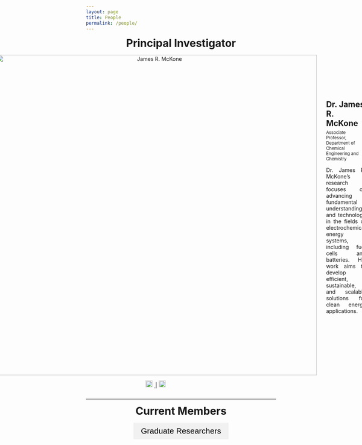 ```yaml
---
layout: page
title: People
permalink: /people/
---
```


<div style="text-align: center;">
  <p><strong style="font-size: 2em;">Principal Investigator</strong></p>
</div>

<div style="display: flex; align-items: center; justify-content: center; text-align: left;">
  <!-- Image and Links Section -->
  <div style="margin-right: 25px; text-align: center;">
    <img src="https://raw.githubusercontent.com/Advay2803/advay2803.github.io/master/assets/img/James.jpg" alt="James R. McKone" style="width: 850px; height: auto; margin-bottom: 0px;">
    <p>
      <a href="https://linkedin.com/in/pi_linkedin" style="font-size: 0.7em;">
        <img src="https://upload.wikimedia.org/wikipedia/commons/0/01/LinkedIn_Logo.svg" alt="LinkedIn" style="width: 18px; height: 18px; margin-right: 5px;">
      </a> | 
      <a href="https://scholar.google.com/citations?user=pi_scholar_id" style="font-size: 0.7em;">
        <img src="https://upload.wikimedia.org/wikipedia/commons/c/c7/Google_Scholar_logo.svg" alt="Google Scholar" style="width: 18px; height: 18px; margin-right: 5px;">
      </a>
    </p>
  </div>

  <!-- Text Section -->
  <div style="margin-top: -100px;">
    <p style="font-size: 1.5em;margin-bottom: 5px;"><strong>Dr. James R. McKone</strong></p>
    <p style="font-size: 0.8em; margin-top: 5px;">Associate Professor, Department of Chemical Engineering and Chemistry</p>
    <p style="text-align: justify;">Dr. James R. McKone’s research focuses on advancing fundamental understanding and technology in the fields of electrochemical energy systems, including fuel cells and batteries. His work aims to develop efficient, sustainable, and scalable solutions for clean energy applications.</p>
  </div>
</div>

<hr>

<!-- Current Members Section -->
<div style="text-align: center;">
  <p><strong style="font-size: 2em;">Current Members</strong></p>
</div>

<!-- Dropdown Menu for Students -->
<div style="text-align: center;">
  <button onclick="toggleDropdown()" style="font-size: 1.5em; background-color: #f1f1f1; border: none; padding: 10px 20px; cursor: pointer;">Graduate Researchers</button>
</div>

<!-- Dropdown Content (hidden by default) -->
<div id="studentsDropdown" style="display: none; text-align: center; margin-top: 20px;">
  <!-- First Student -->
  <div style="display: flex; align-items: center; justify-content: center; text-align: left;">
    <div style="margin-right: 25px; text-align: center;">
      <img src="https://raw.githubusercontent.com/Advay2803/advay2803.github.io/master/assets/img/Becca.jpg" alt="Rebecca Segel" style="width: 850px; height: auto; margin-bottom: 0px;">
      <p>
        <a href="https://linkedin.com/in/student1_linkedin" style="font-size: 0.7em;">
          <img src="https://upload.wikimedia.org/wikipedia/commons/0/01/LinkedIn_Logo.svg" alt="LinkedIn" style="width: 18px; height: 18px; margin-right: 5px;">
        </a> | 
        <a href="https://scholar.google.com/citations?user=student1_scholar_id" style="font-size: 0.7em;">
          <img src="https://upload.wikimedia.org/wikipedia/commons/c/c7/Google_Scholar_logo.svg" alt="Google Scholar" style="width: 18px; height: 18px; margin-right: 5px;">
        </a>
      </p>
    </div>
    <div style="margin-top: -70px;">
      <p style="font-size: 1.5em;margin-bottom: 5px;"><strong>Rebecca Segel</strong></p>
      <p style="font-size: 0.8em; margin-top: 5px;">BS in Chemical Engineering, Case Western University, OH</p>
      <p style="text-align: justify;">Research focuses on fundamental electrochemical processes in fuel cells and batteries.</p>
    </div>
  </div>

  <!-- Add more students similarly here -->
</div>

<script>
  function toggleDropdown() {
    var dropdown = document.getElementById("studentsDropdown");
    if (dropdown.style.display === "none") {
      dropdown.style.display = "block";
    } else {
      dropdown.style.display = "none";
    }
  }
</script>
